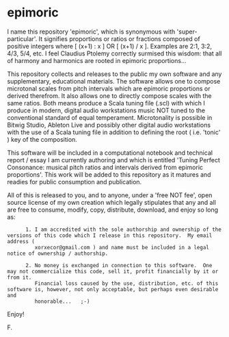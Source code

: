 # epimoric

I name this repository 'epimoric', which is synonymous with 'super-particular'.  It signifies proportions or ratios or fractions composed of positive integers where [ (x+1) : x ] OR [ (x+1) / x ].  Examples are 2:1, 3:2, 4/3, 5/4, etc.  I feel Claudius Ptolemy correctly surmised this wisdom: that all of harmony and harmonics are rooted in epimoric proportions...


This repository collects and releases to the public my own software and any supplementary, educational materials.  The software allows one to compose microtonal scales from pitch intervals which are epimoric proportions or derived therefrom.  It also allows one to directly compose scales with the same ratios.  Both means produce a Scala tuning file (.scl) with which I produce in modern, digital audio workstations music NOT tuned to the conventional standard of equal temperament.  Microtonality is possible in Bitwig Studio, Ableton Live and possibly other digital audio workstations with the use of a Scala tuning file in addition to defining the root ( i.e. 'tonic' ) key of the composition.


This software will be included in a computational notebook and technical report / essay I am currently authoring and which is entitled 'Tuning Perfect Consonance: musical pitch ratios and intervals derived from epimoric proportions'.  This work will be added to this repository as it matures and readies for public consumption and publication.


All of this is released to you, and to anyone, under a 'free NOT fee', open source license of my own creation which legally stipulates that any and all are free to consume, modify, copy, distribute, download, and enjoy so long as: 

          1. I am accredited with the sole authorship and ownership of the versions of this code which I release in this repository.  My email address ( 
             xorxecor@gmail.com ) and name must be included in a legal notice of ownership / authorship. 
          
          2. No money is exchanged in connection to this software.  One may not commercialize this code, sell it, profit financially by it or from it.     
             Financial loss caused by the use, distribution, etc. of this software is, however, not only acceptable, but perhaps even desirable and 
             honorable...   ;-)
             
             
Enjoy!


F.
